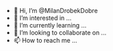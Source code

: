 - 👋 Hi, I’m @MilanDrobekDobre
- 👀 I’m interested in ...
- 🌱 I’m currently learning ...
- 💞️ I’m looking to collaborate on ...
- 📫 How to reach me ...

<!---
MilanDrobekDobre/MilanDrobekDobre is a ✨ special ✨ repository because its `README.md` (this file) appears on your GitHub profile.
You can click the Preview link to take a look at your changes.
--->
